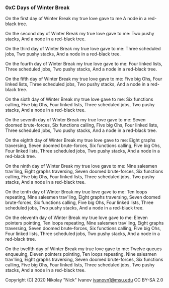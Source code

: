 ### 0xC Days of Winter Break

On the first day of Winter Break my true love gave to me
A node in a red-black tree.

On the second day of Winter Break my true love gave to me:
Two pushy stacks,
And a node in a red-black tree.

On the third day of Winter Break my true love gave to me:
Three scheduled jobs,
Two pushy stacks,
And a node in a red-black tree.

On the fourth day of Winter Break my true love gave to me:
Four linked lists,
Three scheduled jobs,
Two pushy stacks,
And a node in a red-black tree.

On the fifth day of Winter Break my true love gave to me:
Five big Ohs,
Four linked lists,
Three scheduled jobs,
Two pushy stacks,
And a node in a red-black tree.

On the sixth day of Winter Break my true love gave to me:
Six functions calling,
Five big Ohs,
Four linked lists,
Three scheduled jobs,
Two pushy stacks,
And a node in a red-black tree.

On the seventh day of Winter Break my true love gave to me:
Seven doomed brute-forces,
Six functions calling,
Five big Ohs,
Four linked lists,
Three scheduled jobs,
Two pushy stacks,
And a node in a red-black tree.

On the eighth day of Winter Break my true love gave to me:
Eight graphs traversing,
Seven doomed brute-forces,
Six functions calling,
Five big Ohs,
Four linked lists,
Three scheduled jobs,
Two pushy stacks,
And a node in a red-black tree.

On the ninth day of Winter Break my true love gave to me:
Nine salesmen trav'ling,
Eight graphs traversing,
Seven doomed brute-forces,
Six functions calling,
Five big Ohs,
Four linked lists,
Three scheduled jobs,
Two pushy stacks,
And a node in a red-black tree.

On the tenth day of Winter Break my true love gave to me:
Ten loops repeating,
Nine salesmen trav'ling,
Eight graphs traversing,
Seven doomed brute-forces,
Six functions calling,
Five big Ohs,
Four linked lists,
Three scheduled jobs,
Two pushy stacks,
And a node in a red-black tree.

On the eleventh day of Winter Break my true love gave to me:
Eleven pointers pointing,
Ten loops repeating,
Nine salesmen trav'ling,
Eight graphs traversing,
Seven doomed brute-forces,
Six functions calling,
Five big Ohs,
Four linked lists,
Three scheduled jobs,
Two pushy stacks,
And a node in a red-black tree.

On the twelfth day of Winter Break my true love gave to me:
Twelve queues enqueuing,
Eleven pointers pointing,
Ten loops repeating,
Nine salesmen trav'ling,
Eight graphs traversing,
Seven doomed brute-forces,
Six functions calling,
Five big Ohs,
Four linked lists,
Three scheduled jobs,
Two pushy stacks,
And a node in a red-black tree.

Copyright (C) 2020 Nikolay "Nick" Ivanov <ivanovn1@msu.edu>
CC BY-SA 2.0

<!--
**nick-ivanov/nick-ivanov** is a ✨ _special_ ✨ repository because its `README.md` (this file) appears on your GitHub profile.

Here are some ideas to get you started:

- 🔭 I’m currently working on ...
- 🌱 I’m currently learning ...
- 👯 I’m looking to collaborate on ...
- 🤔 I’m looking for help with ...
- 💬 Ask me about ...
- 📫 How to reach me: ...
- 😄 Pronouns: ...
- ⚡ Fun fact: ...
-->
